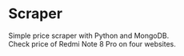 # Scraper
Simple price scraper with Python and MongoDB.\
Check price of Redmi Note 8 Pro on four websites.
